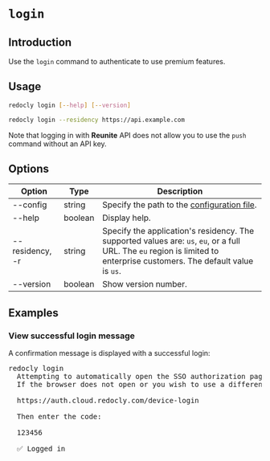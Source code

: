 # `login`

## Introduction

Use the `login` command to authenticate to use premium features.

## Usage

```bash
redocly login [--help] [--version]

redocly login --residency https://api.example.com
```

Note that logging in with **Reunite** API does not allow you to use the `push` command without an API key.

## Options

| Option          | Type    | Description                                                                                                                                                  |
| --------------- | ------- | ------------------------------------------------------------------------------------------------------------------------------------------------------------ |
| --config        | string  | Specify the path to the [configuration file](../configuration/index.md).                                                                                         |
| --help          | boolean | Display help.                                                                                                                                                   |
| --residency, -r | string  | Specify the application's residency. The supported values are: `us`, `eu`, or a full URL. The `eu` region is limited to enterprise customers. The default value is `us`. |
| --version       | boolean | Show version number.                                                                                                                                         |

## Examples

### View successful login message

A confirmation message is displayed with a successful login:

<pre>
redocly login
  Attempting to automatically open the SSO authorization page in your default browser.
  If the browser does not open or you wish to use a different device to authorize this request, open the following URL:

  https://auth.cloud.redocly.com/device-login

  Then enter the code:

  123456

  ✅ Logged in
</pre>
